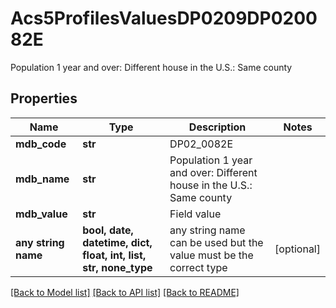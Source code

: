 # Acs5ProfilesValuesDP0209DP020082E

Population 1 year and over: Different house in the U.S.: Same county

## Properties
Name | Type | Description | Notes
------------ | ------------- | ------------- | -------------
**mdb_code** | **str** | DP02_0082E | 
**mdb_name** | **str** | Population 1 year and over: Different house in the U.S.: Same county | 
**mdb_value** | **str** | Field value | 
**any string name** | **bool, date, datetime, dict, float, int, list, str, none_type** | any string name can be used but the value must be the correct type | [optional]

[[Back to Model list]](../README.md#documentation-for-models) [[Back to API list]](../README.md#documentation-for-api-endpoints) [[Back to README]](../README.md)


